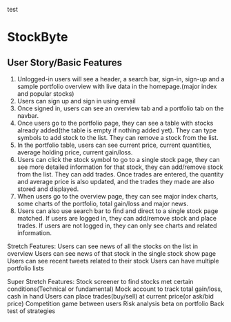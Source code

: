 test
# StockByte
## User Story/Basic Features

1. Unlogged-in users will see a header, a search bar, sign-in, sign-up and a sample portfolio overview with live data in the homepage.(major index and popular stocks)
2. Users can sign up and sign in using email
3. Once signed in, users can see an overview tab and a portfolio tab on the navbar.
4. Once users go to the portfolio page, they can see a table with stocks already added(the table is empty if nothing added yet). They can type symbols to add stock to the list. They can remove a stock from the list.
5. In the portfolio table, users can see current price, current quantities, average holding price, current gain/loss.
6. Users can click the stock symbol to go to a single stock page, they can see more detailed information for that stock, they can add/remove stock from the list. They can add trades. Once trades are entered, the quantity and average price is also updated, and the trades they made are also stored and displayed.
7. When users go to the overview page, they can see major index charts, some charts of the portfolio, total gain/loss and major news.
8. Users can also use search bar to find and direct to a single stock page matched. If users are logged in, they can add/remove stock and place trades. If users are not logged in, they can only see charts and related information.


Stretch Features:
Users can see news of all the stocks on the list in overview
Users can see news of that stock in the single stock show page
Users can see recent tweets related to their stock
Users can have multiple portfolio lists

Super Stretch Features:
Stock screener to find stocks met certain conditions(Technical or fundamental) 
Mock account to track total gain/loss, cash in hand
Users can place trades(buy/sell) at current price(or ask/bid price)
Competition game between users
Risk analysis beta on portfolio
Back test of strategies 
